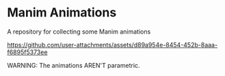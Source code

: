 # Manim Animations
A repository for collecting some Manim animations

https://github.com/user-attachments/assets/d89a954e-8454-452b-8aaa-f6895f5373ee

WARNING: The animations AREN'T parametric.

